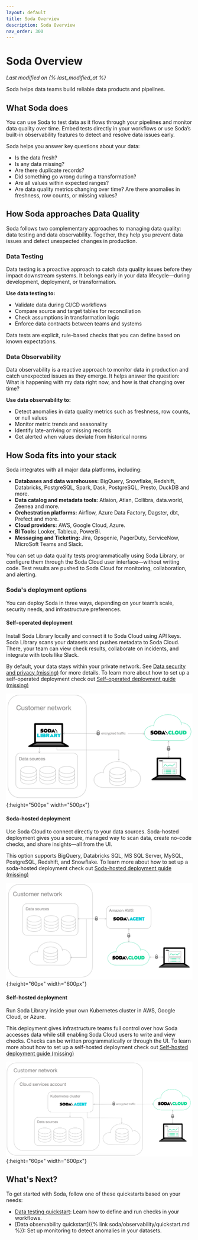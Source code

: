 ```yaml
---
layout: default
title: Soda Overview
description: Soda Overview
nav_order: 300
---
```


# Soda Overview
*Last modified on {% last_modified_at %}*

Soda helps data teams build reliable data products and pipelines.

## What Soda does
You can use Soda to test data as it flows through your pipelines and monitor data quality over time. Embed tests directly in your workflows or use Soda’s built-in observability features to detect and resolve data issues early.

Soda helps you answer key questions about your data:

- Is the data fresh?
- Is any data missing?
- Are there duplicate records?
- Did something go wrong during a transformation?
- Are all values within expected ranges?
- Are data quality metrics changing over time? Are there anomalies in freshness, row counts, or missing values?

## How Soda approaches Data Quality

Soda follows two complementary approaches to managing data quality: data testing and data observability. Together, they help you prevent data issues and detect unexpected changes in production.

### Data Testing
Data testing is a proactive approach to catch data quality issues before they impact downstream systems. It belongs early in your data lifecycle—during development, deployment, or transformation.

**Use data testing to:**
- Validate data during CI/CD workflows
- Compare source and target tables for reconciliation
- Check assumptions in transformation logic
- Enforce data contracts between teams and systems

Data tests are explicit, rule-based checks that you can define based on known expectations.

### Data Observability
Data observability is a reactive approach to monitor data in production and catch unexpected issues as they emerge. It helps answer the question: What is happening with my data right now, and how is that changing over time?

**Use data observability to:**
- Detect anomalies in data quality metrics such as freshness, row counts, or null values
- Monitor metric trends and seasonality
- Identify late-arriving or missing records
- Get alerted when values deviate from historical norms

## How Soda fits into your stack

Soda integrates with all major data platforms, including:

- **Databases and data warehouses:** BigQuery, Snowflake, Redshift, Databricks, PostgreSQL, Spark, Dask, PostgreSQL, Presto, DuckDB and more.
- **Data catalog and metadata tools:** Atlaion, Atlan, Collibra, data.world, Zeenea and more.
- **Orchestration platforms:** Airflow, Azure Data Factory, Dagster, dbt, Prefect and more.
- **Cloud providers:** AWS, Google Cloud, Azure.
- **BI Tools:** Looker, Tableua, PowerBi.
- **Messaging and Ticketing:** Jira, Opsgenie, PagerDuty, ServiceNow, MicroSoft Teams and Slack.

You can set up data quality tests programmatically using Soda Library, or configure them through the Soda Cloud user interface—without writing code. Test results are pushed to Soda Cloud for monitoring, collaboration, and alerting.

### Soda's deployment options

You can deploy Soda in three ways, depending on your team’s scale, security needs, and infrastructure preferences.

#### Self-operated deployment

Install Soda Library locally and connect it to Soda Cloud using API keys.
Soda Library scans your datasets and pushes metadata to Soda Cloud. There, your team can view check results, collaborate on incidents, and integrate with tools like Slack.

By default, your data stays within your private network. See [Data security and privacy (missing)](#) for more details. To learn more about how to set up a self-operated deployment check out [Self-operated deployment guide (missing)](#)

![with-library](/assets/images/with-library.png){:height="500px" width="500px"}

#### Soda-hosted deployment

Use Soda Cloud to connect directly to your data sources. Soda-hosted deployment gives you a secure, managed way to scan data, create no-code checks, and share insights—all from the UI.

This option supports BigQuery, Databricks SQL, MS SQL Server, MySQL, PostgreSQL, Redshift, and Snowflake. To learn more about how to set up a soda-hosted deployment check out [Soda-hosted deployment guide (missing)](#)

![with-managed-agent](/assets/images/with-managed-agent.png){:height="60px" width="600px"}

#### Self-hosted deployment

Run Soda Library inside your own Kubernetes cluster in AWS, Google Cloud, or Azure.

This deployment gives infrastructure teams full control over how Soda accesses data while still enabling Soda Cloud users to write and view checks. Checks can be written programmatically or through the UI. To learn more about how to set up a self-hosted deployment check out [Self-hosted deployment guide (missing)](#)

![with-agent](/assets/images/with-agent.png){:height="60px" width="600px"}


## What's Next?

To get started with Soda, follow one of these quickstarts based on your needs:

- [Data testing quickstart](#): Learn how to define and run checks in your workflows.
- [Data observability quickstart]({% link soda/observability/quickstart.md %}): Set up monitoring to detect anomalies in your datasets.